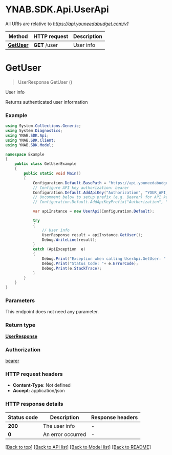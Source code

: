 # YNAB.SDK.Api.UserApi

All URIs are relative to *https://api.youneedabudget.com/v1*

Method | HTTP request | Description
------------- | ------------- | -------------
[**GetUser**](UserApi.md#getuser) | **GET** /user | User info


<a name="getuser"></a>
# **GetUser**
> UserResponse GetUser ()

User info

Returns authenticated user information

### Example
```csharp
using System.Collections.Generic;
using System.Diagnostics;
using YNAB.SDK.Api;
using YNAB.SDK.Client;
using YNAB.SDK.Model;

namespace Example
{
    public class GetUserExample
    {
        public static void Main()
        {
            Configuration.Default.BasePath = "https://api.youneedabudget.com/v1";
            // Configure API key authorization: bearer
            Configuration.Default.AddApiKey("Authorization", "YOUR_API_KEY");
            // Uncomment below to setup prefix (e.g. Bearer) for API key, if needed
            // Configuration.Default.AddApiKeyPrefix("Authorization", "Bearer");

            var apiInstance = new UserApi(Configuration.Default);

            try
            {
                // User info
                UserResponse result = apiInstance.GetUser();
                Debug.WriteLine(result);
            }
            catch (ApiException  e)
            {
                Debug.Print("Exception when calling UserApi.GetUser: " + e.Message );
                Debug.Print("Status Code: "+ e.ErrorCode);
                Debug.Print(e.StackTrace);
            }
        }
    }
}
```

### Parameters
This endpoint does not need any parameter.

### Return type

[**UserResponse**](UserResponse.md)

### Authorization

[bearer](../README.md#bearer)

### HTTP request headers

 - **Content-Type**: Not defined
 - **Accept**: application/json

### HTTP response details
| Status code | Description | Response headers |
|-------------|-------------|------------------|
| **200** | The user info |  -  |
| **0** | An error occurred |  -  |

[[Back to top]](#) [[Back to API list]](../README.md#documentation-for-api-endpoints) [[Back to Model list]](../README.md#documentation-for-models) [[Back to README]](../README.md)

